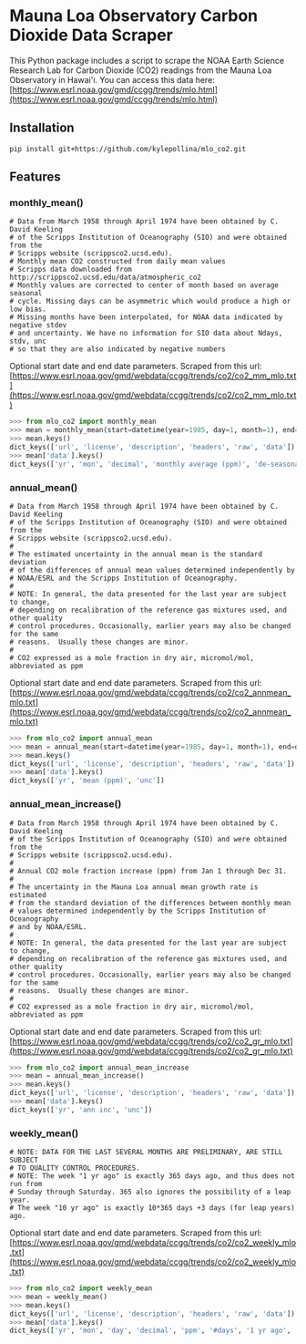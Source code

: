 # Mauna Loa Observatory Carbon Dioxide Data Scraper

This Python package includes a script to scrape the NOAA Earth Science Research Lab for Carbon Dioxide (CO2) readings from the Mauna Loa Observatory in Hawai'i.
You can access this data here: [https://www.esrl.noaa.gov/gmd/ccgg/trends/mlo.html](https://www.esrl.noaa.gov/gmd/ccgg/trends/mlo.html)

## Installation

```
pip install git+https://github.com/kylepollina/mlo_co2.git
```

## Features

### monthly_mean()
```
# Data from March 1958 through April 1974 have been obtained by C. David Keeling
# of the Scripps Institution of Oceanography (SIO) and were obtained from the
# Scripps website (scrippsco2.ucsd.edu).
# Monthly mean CO2 constructed from daily mean values
# Scripps data downloaded from http://scrippsco2.ucsd.edu/data/atmospheric_co2
# Monthly values are corrected to center of month based on average seasonal
# cycle. Missing days can be asymmetric which would produce a high or low bias.
# Missing months have been interpolated, for NOAA data indicated by negative stdev
# and uncertainty. We have no information for SIO data about Ndays, stdv, unc
# so that they are also indicated by negative numbers
```

Optional start date and end date parameters. Scraped from this url: [https://www.esrl.noaa.gov/gmd/webdata/ccgg/trends/co2/co2_mm_mlo.txt](https://www.esrl.noaa.gov/gmd/webdata/ccgg/trends/co2/co2_mm_mlo.txt)

```python
>>> from mlo_co2 import monthly_mean
>>> mean = monthly_mean(start=datetime(year=1985, day=1, month=1), end=datetime(year=2014, day=1, month=1))
>>> mean.keys()
dict_keys(['url', 'license', 'description', 'headers', 'raw', 'data'])
>>> mean['data'].keys()
dict_keys(['yr', 'mon', 'decimal', 'monthly average (ppm)', 'de-seasonalized (ppm)', '#days', 'st.dev of days', 'unc. of mon mean'])
```

### annual_mean()
```
# Data from March 1958 through April 1974 have been obtained by C. David Keeling
# of the Scripps Institution of Oceanography (SIO) and were obtained from the
# Scripps website (scrippsco2.ucsd.edu).
#
# The estimated uncertainty in the annual mean is the standard deviation
# of the differences of annual mean values determined independently by
# NOAA/ESRL and the Scripps Institution of Oceanography.
#
# NOTE: In general, the data presented for the last year are subject to change,
# depending on recalibration of the reference gas mixtures used, and other quality
# control procedures. Occasionally, earlier years may also be changed for the same
# reasons.  Usually these changes are minor.
#
# CO2 expressed as a mole fraction in dry air, micromol/mol, abbreviated as ppm
```

Optional start date and end date parameters. Scraped from this url: [https://www.esrl.noaa.gov/gmd/webdata/ccgg/trends/co2/co2_annmean_mlo.txt](https://www.esrl.noaa.gov/gmd/webdata/ccgg/trends/co2/co2_annmean_mlo.txt)

```python
>>> from mlo_co2 import annual_mean
>>> mean = annual_mean(start=datetime(year=1985, day=1, month=1), end=datetime(year=2014, day=1, month=1))
>>> mean.keys()
dict_keys(['url', 'license', 'description', 'headers', 'raw', 'data'])
>>> mean['data'].keys()
dict_keys(['yr', 'mean (ppm)', 'unc'])
```

### annual_mean_increase()
```
# Data from March 1958 through April 1974 have been obtained by C. David Keeling
# of the Scripps Institution of Oceanography (SIO) and were obtained from the
# Scripps website (scrippsco2.ucsd.edu).
#
# Annual CO2 mole fraction increase (ppm) from Jan 1 through Dec 31.
#
# The uncertainty in the Mauna Loa annual mean growth rate is estimated
# from the standard deviation of the differences between monthly mean
# values determined independently by the Scripps Institution of Oceanography
# and by NOAA/ESRL.
#
# NOTE: In general, the data presented for the last year are subject to change,
# depending on recalibration of the reference gas mixtures used, and other quality
# control procedures. Occasionally, earlier years may also be changed for the same
# reasons.  Usually these changes are minor.
#
# CO2 expressed as a mole fraction in dry air, micromol/mol, abbreviated as ppm
```

Optional start date and end date parameters. Scraped from this url: [https://www.esrl.noaa.gov/gmd/webdata/ccgg/trends/co2/co2_gr_mlo.txt](https://www.esrl.noaa.gov/gmd/webdata/ccgg/trends/co2/co2_gr_mlo.txt)

```python
>>> from mlo_co2 import annual_mean_increase
>>> mean = annual_mean_increase()
>>> mean.keys()
dict_keys(['url', 'license', 'description', 'headers', 'raw', 'data'])
>>> mean['data'].keys()
dict_keys(['yr', 'ann inc', 'unc'])
```

### weekly_mean()
```
# NOTE: DATA FOR THE LAST SEVERAL MONTHS ARE PRELIMINARY, ARE STILL SUBJECT
# TO QUALITY CONTROL PROCEDURES.
# NOTE: The week "1 yr ago" is exactly 365 days ago, and thus does not run from
# Sunday through Saturday. 365 also ignores the possibility of a leap year.
# The week "10 yr ago" is exactly 10*365 days +3 days (for leap years) ago.
```

Optional start date and end date parameters. Scraped from this url: [https://www.esrl.noaa.gov/gmd/webdata/ccgg/trends/co2/co2_weekly_mlo.txt](https://www.esrl.noaa.gov/gmd/webdata/ccgg/trends/co2/co2_weekly_mlo.txt)

```python
>>> from mlo_co2 import weekly_mean
>>> mean = weekly_mean()
>>> mean.keys()
dict_keys(['url', 'license', 'description', 'headers', 'raw', 'data'])
>>> mean['data'].keys()
dict_keys(['yr', 'mon', 'day', 'decimal', 'ppm', '#days', '1 yr ago', '10 yr ago', 'since 1800'])
```
